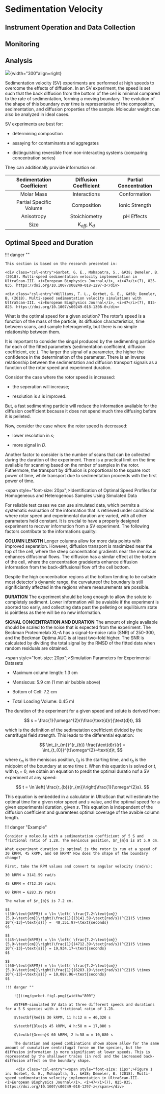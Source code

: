 # Sedimentation Velocity

## Instrument Operation and Data Collection

## Monitoring 

## Analysis

![](/img/sedvel.png){width="300"align=right}

Sedimentation velocity (SV) experiments are performed at high speeds to overcome the effects of diffusion. In an SV experiment, the speed is set such that the back diffusion from the bottom of the cell is minimal compared to the rate of sedimentation, forming a moving boundary. The evolution of the shape of this boundary over time is representative of the composition, sedimentation, and diffusion properties of the sample. Molecular weight can also be analyzed in ideal cases. 

SV experiments are best for: 

* determining composition 

* assaying for contaminants and aggregates 

* distinguishing reversible from non-interacting systems (comparing concentration series) 

They can additionally provide information on: 

| Sedimentation Coefficient | Diffusion Coefficient | Partial Concentration|
|:---:|:---:|:---:|
| Molar Mass | Interactions | Conformation  |
| Partial Specific Volume | Composition | Ionic Strength  |
| Anisotropy | Stoichiometry  | pH Effects |
| Size | K$_{off}$, K$_{d}$ |  |

## Optimal Speed and Duration

!!! danger ""

    This section is based on the research presented in:
    
    <div class="csl-entry">Gorbet, G. E., Mohapatra, S., &#38; Demeler, B. (2018). Multi-speed sedimentation velocity implementation in UltraScan-III. <i>European Biophysics Journal</i>, <i>47</i>(7), 825-835. https://doi.org/10.1007/s00249-018-1297-z</div>
    
    <div class="csl-entry">Williams, T. L., Gorbet, G. E., &#38; Demeler, B. (2018). Multi-speed sedimentation velocity simulations with UltraScan-III. <i>European Biophysics Journal</i>, <i>47</i>(7), 815-823. https://doi.org/10.1007/s00249-018-1308-0</div>
    
What is the optimal speed for a given solution? The rotor's speed is a function of the mass of the particle, its diffusion characteristics, time between scans, and sample heterogeneity, but there is no simple relationship between them.

It is important to consider the singal produced by the sedimenting particle for each of the fitted parameters (sedimentation coefficient, diffusion coefficient, etc.). The larger the signal of a parameter, the higher the confidence in the determination of the parameter. There is an inverse relationship between the sedimentation and diffusion transport signals as a function of the rotor speed and experiment duration. 

Consider the case where the rotor speed is increased:

- the seperation will increase; 

- resolution is $s$ is improved.

But, a fast sedimenting particle will reduce the information avaliable for the diffusion coefficient because it does not spend much time diffusing before it is pelleted.

Now, consider the case where the rotor speed is decreased:

- lower resolution in $s$;

- more signal in $D$.

Another factor to consider is the number of scans that can be collected during the duration of the experiment. There is a practical limit on the time avaliable for scanning based on the nmber of samples in the rotor. Futhermore, the transport by diffusion is proportional to the square root power of time, while transport due to sedimentation proceeds with the first power of time.

<span style="font-size: 20px";>Identification of Optimal Speed Profiles for Homogeneous and Heterogenous Samples Using Simulated Data</span>

For reliable test cases we can use simulated data, which permits a systematic evaluation of the information that is retrieved under conditions where rotor speed and experimental duration are varied, with all other paramaters held constant. It is crucial to have a properly designed experiment to recover information from a SV experiment. The following factors contribute to the informations quality:

$\textbf{COLUMN LENGTH}$ Longer columns allow for more data points with improved seperation. However, diffusion transport is maximized near the top of the cell, where the steep concentration gradients near the meniscus enhances diffusional flows. The diffusion has a similar effect at the bottom of the cell, where the concentration gradeients enhance diffusion information from the back-diffusional flow off the cell bottom.

Despite the high concentration regions at the bottom tending to be outside most detector's dynamic range, the curvatureof the boundary is still significiantly affected in the regions where measurements are possible.

$\textbf{DURATION}$ The experiment should be long enough to allow the solute to completely sediment. Lower information will be avaiable if the experiment is aborted too early, and collecting data past the pelleting or equilibiurm state is pointless as there will be no new information.

$\textbf{SIGNAL CONCENTRATION AND DURATION}$ The amount of single avaliable should be scaled to the noise that is expected from the experiment. The Beckman Proteomelab XL-A has a signal-to-noise ratio (SNR) of 250-300, and the Beckman Optima AUC is at least two-fold higher. The SNR is calculated by dividing the total signal by the RMSD of the fitted data when random residuals are obtained.

<span style="font-size: 20px";>Simulation Parameters for Experimental Datasets</span>

- Maximum column length: 1.3 cm

- Mensiscus: 5.9 cm (1 mm air bubble above)
  
- Bottom of Cell: 7.2 cm

- Total Loading Volume: 0.45 ml
  
The duration of the experiment for a given speed and solute is derived from:

$$
s = \frac{1}{\omega^{2}r}\frac{\text{d}r}{\text{d}t},
$$

which is the definition of the sedimetation coefficient divided by the centrifugal field strength. This leads to the differential equation:

$$
\int_{r_{m}}^{r_{b}} \frac{\text{d}r}{r} = \int_{t_{0}}^{t}\omega^{2}~\text{d}t,
$$

where $r_{m}$ is the meniscus position, $t_{0}$ is the starting time, and $r_{b}$ is the midpoint of the boundary at some time $t$. When this equation is solved or $t$, with $t_{0}$ = 0, we obtain an equation to predit the optimal duratio nof a SV experiment at any speed:

$$
t = \ln \left( \frac{r_{b}}{r_{m}}\right)\frac{1}{\omega^{2}s}.
$$

This equation is embedded in a calculator in UltraScan that will estimate the optimal time for a given rotor speed and $s$ value, and the optimal speed for a given experimental duration, given $s$. This equation is independent of the diffusion coefficient and guarentees optimal coverage of the avaible column length.

!!! danger "Example"

    Consider a molecule with a sedimentation coefficient of 5 S and frictional ratio of 1.28. The meniscus position, $r_{m}$ is at 5.9 cm. 
    
    What experiment duration is optimal is the rotor is run at a speed of 30 kRPM, 45 kRPM, and 60 kRPM? How does the shape of the boundary change?
    
    First, take the RPM values and convert to angular velocity (rad/s):
    
    30 kRPM = 3141.59 rad/s
    
    45 kRPM = 4712.39 rad/s
    
    60 kRPM = 6283.19 rad/s
    
    The value of $r_{b}$ is 7.2 cm. 
    
    $$
    t(30~\text{kRPM}) = \ln \left( \frac{7.2~\text{cm}}{5.9~\text{cm}}\right)\frac{1}{(3141.59~\text{rad/s})^{2}(5 \times 10^{-13}~\text{s})} =  40,351.97~\text{seconds}
    $$
   
    $$
    t(45~\text{kRPM}) = \ln \left( \frac{7.2~\text{cm}}{5.9~\text{cm}}\right)\frac{1}{(4712.39~\text{rad/s})^{2}(5 \times 10^{-13}~\text{s})} = 19,934.17~\text{seconds}
    $$
    
    $$
    t(60~\text{kRPM}) = \ln \left( \frac{7.2~\text{cm}}{5.9~\text{cm}}\right)\frac{1}{(6283.19~\text{rad/s})^{2}(5 \times 10^{-13}~\text{s})} = 10,087.96~\text{seconds}
    $$

    !!! danger ""

        ![](img/gorbet-fig1.png){width="800"}
        
        ASTFEM-simulated SV data at three different speeds and durations for a 5 S species with a frictional ratio of 1.28.
        
        $\textbf{Red}$ 30 kRPM, 11 h:12 m = 40,320 s
        
        $\textbf{Blue}$ 45 kRPM, 4 h:58 m = 17,880 s
        
        $\textbf{Green}$ 60 kRPM, 2 h:58 m = 10,080 s
        
        The duration and speed combinations shown above allow for the same amount of cumulative centrifugal force on the species, but the diffusion information is more significant at lower speeds. This is represented by the shallower traces (in red) and the increased back-diffusion affect on the boundary shape.

         <div class="csl-entry"><span style="font-size: 11px";>Figure 1 in: Gorbet, G. E., Mohapatra, S., &#38; Demeler, B. (2018). Multi-speed sedimentation velocity implementation in UltraScan-III. <i>European Biophysics Journal</i>, <i>47</i>(7), 825-835. https://doi.org/10.1007/s00249-018-1297-z</span></div>
